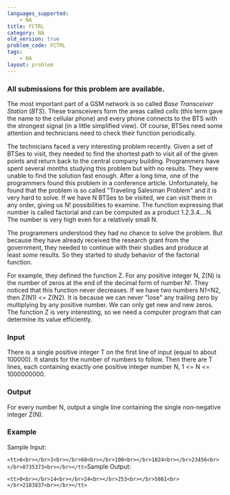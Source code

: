 ```yaml
---
languages_supported:
    - NA
title: FCTRL
category: NA
old_version: true
problem_code: FCTRL
tags:
    - NA
layout: problem
---
```

###  All submissions for this problem are available. 

The most important part of a GSM network is so called _Base Transceiver Station_ (_BTS_). These transceivers form the areas called _cells_ (this term gave the name to the cellular phone) and every phone connects to the BTS with the strongest signal (in a little simplified view). Of course, BTSes need some attention and technicians need to check their function periodically.

The technicians faced a very interesting problem recently. Given a set of BTSes to visit, they needed to find the shortest path to visit all of the given points and return back to the central company building. Programmers have spent several months studying this problem but with no results. They were unable to find the solution fast enough. After a long time, one of the programmers found this problem in a conference article. Unfortunately, he found that the problem is so called "Traveling Salesman Problem" and it is very hard to solve. If we have N BTSes to be visited, we can visit them in any order, giving us N! possibilities to examine. The function expressing that number is called factorial and can be computed as a product 1.2.3.4....N. The number is very high even for a relatively small N.

The programmers understood they had no chance to solve the problem. But because they have already received the research grant from the government, they needed to continue with their studies and produce at least _some_ results. So they started to study behavior of the factorial function.

For example, they defined the function Z. For any positive integer N, Z(N) is the number of zeros at the end of the decimal form of number N!. They noticed that this function never decreases. If we have two numbers N1<N2, then Z(N1) <= Z(N2). It is because we can never "lose" any trailing zero by multiplying by any positive number. We can only get new and new zeros. The function Z is very interesting, so we need a computer program that can determine its value efficiently.

### Input

There is a single positive integer T on the first line of input (equal to about 100000). It stands for the number of numbers to follow. Then there are T lines, each containing exactly one positive integer number N, 1 <= N <= 1000000000.

### Output

For every number N, output a single line containing the single non-negative integer Z(N).

### Example

Sample Input:

`<tt>6<br></br>3<br></br>60<br></br>100<br></br>1024<br></br>23456<br></br>8735373<br></br></tt>`Sample Output:

`<tt>0<br></br>14<br></br>24<br></br>253<br></br>5861<br></br>2183837<br></br></tt>`
